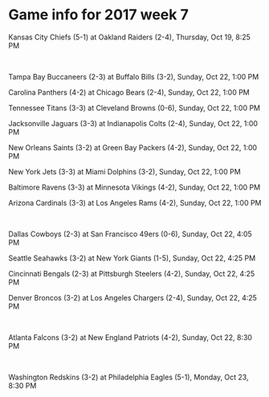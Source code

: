 # Game info for 2017 week 7

Kansas City Chiefs (5-1) at Oakland Raiders (2-4), Thursday, Oct 19, 8:25 PM


<br/>

Tampa Bay Buccaneers (2-3) at Buffalo Bills (3-2), Sunday, Oct 22, 1:00 PM

Carolina Panthers (4-2) at Chicago Bears (2-4), Sunday, Oct 22, 1:00 PM

Tennessee Titans (3-3) at Cleveland Browns (0-6), Sunday, Oct 22, 1:00 PM

Jacksonville Jaguars (3-3) at Indianapolis Colts (2-4), Sunday, Oct 22, 1:00 PM

New Orleans Saints (3-2) at Green Bay Packers (4-2), Sunday, Oct 22, 1:00 PM

New York Jets (3-3) at Miami Dolphins (3-2), Sunday, Oct 22, 1:00 PM

Baltimore Ravens (3-3) at Minnesota Vikings (4-2), Sunday, Oct 22, 1:00 PM

Arizona Cardinals (3-3) at Los Angeles Rams (4-2), Sunday, Oct 22, 1:00 PM


<br/>

Dallas Cowboys (2-3) at San Francisco 49ers (0-6), Sunday, Oct 22, 4:05 PM

Seattle Seahawks (3-2) at New York Giants (1-5), Sunday, Oct 22, 4:25 PM

Cincinnati Bengals (2-3) at Pittsburgh Steelers (4-2), Sunday, Oct 22, 4:25 PM

Denver Broncos (3-2) at Los Angeles Chargers (2-4), Sunday, Oct 22, 4:25 PM


<br/>

Atlanta Falcons (3-2) at New England Patriots (4-2), Sunday, Oct 22, 8:30 PM


<br/>

Washington Redskins (3-2) at Philadelphia Eagles (5-1), Monday, Oct 23, 8:30 PM

